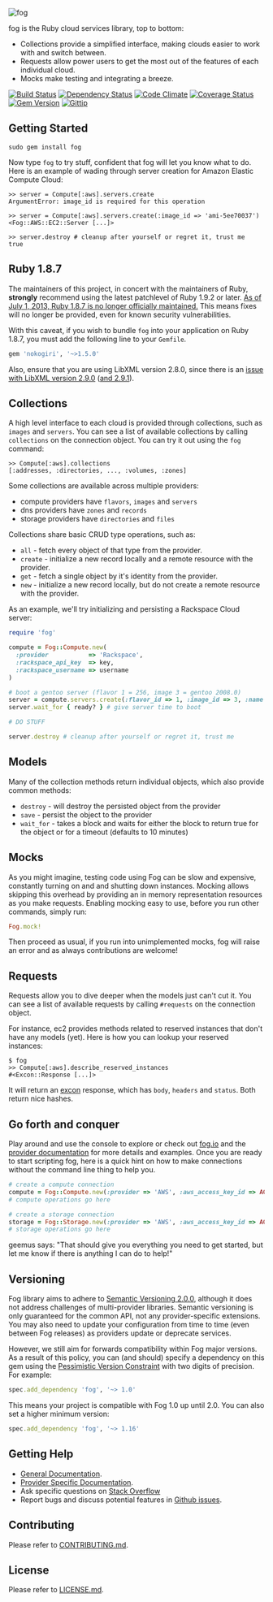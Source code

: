 ![fog](http://geemus.s3.amazonaws.com/fog.png)

fog is the Ruby cloud services library, top to bottom:

* Collections provide a simplified interface, making clouds easier to work with and switch between.
* Requests allow power users to get the most out of the features of each individual cloud.
* Mocks make testing and integrating a breeze.

[![Build Status](https://secure.travis-ci.org/fog/fog.png?branch=master)](http://travis-ci.org/fog/fog)
[![Dependency Status](https://gemnasium.com/fog/fog.png)](https://gemnasium.com/fog/fog)
[![Code Climate](https://codeclimate.com/github/fog/fog.png)](https://codeclimate.com/github/fog/fog)
[![Coverage Status](https://coveralls.io/repos/fog/fog/badge.png?branch=master)](https://coveralls.io/r/fog/fog?branch=master)
[![Gem Version](https://fury-badge.herokuapp.com/rb/fog.png)](http://badge.fury.io/rb/fog)
[![Gittip](http://img.shields.io/gittip/geemus.png)](https://www.gittip.com/geemus/)

## Getting Started

    sudo gem install fog

Now type `fog` to try stuff, confident that fog will let you know what to do.
Here is an example of wading through server creation for Amazon Elastic Compute Cloud:

    >> server = Compute[:aws].servers.create
    ArgumentError: image_id is required for this operation

    >> server = Compute[:aws].servers.create(:image_id => 'ami-5ee70037')
    <Fog::AWS::EC2::Server [...]>

    >> server.destroy # cleanup after yourself or regret it, trust me
    true

## Ruby 1.8.7

The maintainers of this project, in concert with the maintainers of Ruby,
**strongly** recommend using the latest patchlevel of Ruby 1.9.2 or later.
[As of July 1, 2013, Ruby 1.8.7 is no longer officially maintained.][retired]
This means fixes will no longer be provided, even for known security
vulnerabilities.

[retired]: http://www.ruby-lang.org/en/news/2013/06/30/we-retire-1-8-7/

With this caveat, if you wish to bundle `fog` into your application on Ruby
1.8.7, you must add the following line to your `Gemfile`.

```ruby
gem 'nokogiri', '~>1.5.0'
```

Also, ensure that you are using LibXML version 2.8.0, since there is an
[issue with LibXML version 2.9.0][issue829] ([and 2.9.1][issue904]).

[issue829]: https://github.com/sparklemotion/nokogiri/issues/829
[issue904]: https://github.com/sparklemotion/nokogiri/issues/904

## Collections

A high level interface to each cloud is provided through collections, such as `images` and `servers`.
You can see a list of available collections by calling `collections` on the connection object.
You can try it out using the `fog` command:

    >> Compute[:aws].collections
    [:addresses, :directories, ..., :volumes, :zones]

Some collections are available across multiple providers:

* compute providers have `flavors`, `images` and `servers`
* dns providers have `zones` and `records`
* storage providers have `directories` and `files`

Collections share basic CRUD type operations, such as:

* `all` - fetch every object of that type from the provider.
* `create` - initialize a new record locally and a remote resource with the provider.
* `get` - fetch a single object by it's identity from the provider.
* `new` - initialize a new record locally, but do not create a remote resource with the provider.

As an example, we'll try initializing and persisting a Rackspace Cloud server:

```ruby
require 'fog'

compute = Fog::Compute.new(
  :provider           => 'Rackspace',
  :rackspace_api_key  => key,
  :rackspace_username => username
)

# boot a gentoo server (flavor 1 = 256, image 3 = gentoo 2008.0)
server = compute.servers.create(:flavor_id => 1, :image_id => 3, :name => 'my_server')
server.wait_for { ready? } # give server time to boot

# DO STUFF

server.destroy # cleanup after yourself or regret it, trust me
```

## Models

Many of the collection methods return individual objects, which also provide common methods:

* `destroy` - will destroy the persisted object from the provider
* `save` - persist the object to the provider
* `wait_for` - takes a block and waits for either the block to return true for the object or for a timeout (defaults to 10 minutes)

## Mocks

As you might imagine, testing code using Fog can be slow and expensive, constantly turning on and and shutting down instances.
Mocking allows skipping this overhead by providing an in memory representation resources as you make requests.
Enabling mocking easy to use, before you run other commands, simply run:

```ruby
Fog.mock!
```

Then proceed as usual, if you run into unimplemented mocks, fog will raise an error and as always contributions are welcome!

## Requests

Requests allow you to dive deeper when the models just can't cut it.
You can see a list of available requests by calling `#requests` on the connection object.

For instance, ec2 provides methods related to reserved instances that don't have any models (yet). Here is how you can lookup your reserved instances:

    $ fog
    >> Compute[:aws].describe_reserved_instances
    #<Excon::Response [...]>

It will return an [excon](http://github.com/geemus/excon) response, which has `body`, `headers` and `status`. Both return nice hashes.

## Go forth and conquer

Play around and use the console to explore or check out [fog.io](http://fog.io) and the [provider documentation](http://fog.io/about/provider_documentation.html)
for more details and examples. Once you are ready to start scripting fog, here is a quick hint on how to make connections without the command line thing to help you.

```ruby
# create a compute connection
compute = Fog::Compute.new(:provider => 'AWS', :aws_access_key_id => ACCESS_KEY_ID, :aws_secret_access_key => SECRET_ACCESS_KEY)
# compute operations go here

# create a storage connection
storage = Fog::Storage.new(:provider => 'AWS', :aws_access_key_id => ACCESS_KEY_ID, :aws_secret_access_key => SECRET_ACCESS_KEY)
# storage operations go here
```

geemus says: "That should give you everything you need to get started, but let me know if there is anything I can do to help!"

## Versioning

Fog library aims to adhere to [Semantic Versioning 2.0.0][semver], although it does not
address challenges of multi-provider libraries. Semantic versioning is only guaranteed for
the common API, not any provider-specific extensions.  You may also need to update your
configuration from time to time (even between Fog releases) as providers update or deprecate
services.

However, we still aim for forwards compatibility within Fog major versions.  As a result of this policy, you can (and
should) specify a dependency on this gem using the [Pessimistic Version
Constraint][pvc] with two digits of precision. For example:

```ruby
spec.add_dependency 'fog', '~> 1.0'
```

This means your project is compatible with Fog 1.0 up until 2.0.  You can also set a higher minimum version:

```ruby
spec.add_dependency 'fog', '~> 1.16'
```

[semver]: http://semver.org/
[pvc]: http://guides.rubygems.org/patterns/

## Getting Help

* [General Documentation](http://fog.io).
* [Provider Specific Documentation](http://fog.io/about/provider_documentation.html).
* Ask specific questions on [Stack Overflow](http://stackoverflow.com/questions/tagged/fog)
* Report bugs and discuss potential features in [Github issues](https://github.com/fog/fog/issues).

## Contributing

Please refer to [CONTRIBUTING.md](https://github.com/fog/fog/blob/master/CONTRIBUTING.md).

## License

Please refer to [LICENSE.md](https://github.com/fog/fog/blob/master/LICENSE.md).
